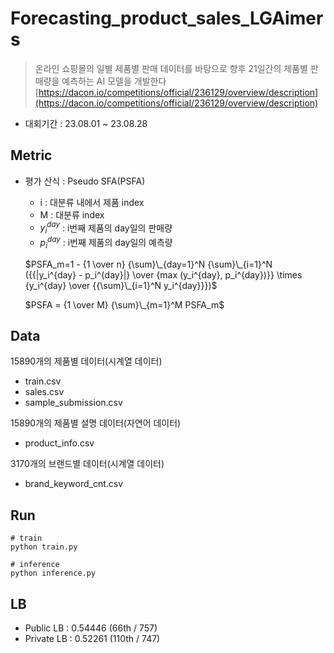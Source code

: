 # Forecasting_product_sales_LGAimers
> 온라인 쇼핑몰의 일별 제품별 판매 데이터를 바탕으로 향후 21일간의 제품별 판매량을 예측하는 AI 모델을 개발한다
> [https://dacon.io/competitions/official/236129/overview/description](https://dacon.io/competitions/official/236129/overview/description)
- 대회기간 : 23.08.01 ~ 23.08.28

## Metric
- 평가 산식 : Pseudo SFA(PSFA)
  - i : 대분류 내에서 제품 index  
  - M : 대분류 index  
  - $y_i^{day}$ : i번째 제품의 day일의 판매량  
  - $p_i^{day}$ : i번째 제품의 day일의 예측량

  $PSFA_m=1 - {1 \over n} {\sum}\_{day=1}^N {\sum}\_{i=1}^N ({{|y_i^{day} - p_i^{day}|} \over {max (y_i^{day}, p_i^{day})}} \times {y_i^{day} \over {{\sum}\_{i=1}^N y_i^{day}}})$

  $PSFA = {1 \over M} {\sum}\_{m=1}^M PSFA_m$

  

## Data
15890개의 제품별 데이터(시계열 데이터)
- train.csv
- sales.csv
- sample_submission.csv

15890개의 제품별 설명 데이터(자연어 데이터)
- product_info.csv

3170개의 브랜드별 데이터(시계열 데이터)
- brand_keyword_cnt.csv

## Run
```
# train
python train.py

# inference
python inference.py
```

## LB
- Public LB : 0.54446 (66th / 757)
- Private LB : 0.52261 (110th / 747)
